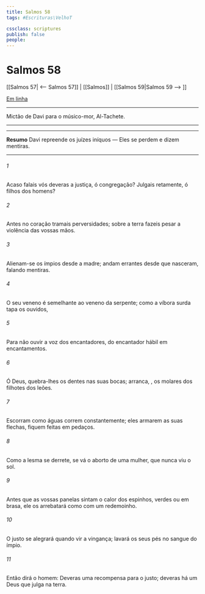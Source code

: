 ```yaml
---
title: Salmos 58
tags: #Escrituras\VelhoT

cssclass: scriptures
publish: false
people:
---
```


# Salmos 58
[[Salmos 57| <-- Salmos 57]] | [[Salmos]] | [[Salmos 59|Salmos 59 --> ]]

[Em linha](https://churchofjesuschrist.org/study/scriptures/ot/ps/58?lang=por)

---
Mictão de Davi para o músico-mor, Al-Tachete.

---

---
__Resumo__
Davi repreende os juízes iníquos — Eles se perdem e dizem mentiras.

---
###### 1 
Acaso falais vós deveras a justiça, ó congregação? Julgais retamente, ó filhos dos homens?

###### 2 
Antes no coração tramais perversidades; sobre a terra fazeis pesar a violência das vossas mãos.

###### 3 
Alienam-se os ímpios desde a madre; andam errantes desde que nasceram, falando mentiras.

###### 4 
O seu veneno é semelhante ao veneno da serpente;  como a víbora surda  tapa os ouvidos,

###### 5 
Para não ouvir a voz dos encantadores, do encantador hábil em encantamentos.

###### 6 
Ó Deus, quebra-lhes os dentes nas suas bocas; arranca, , os molares dos filhotes dos leões.

###### 7 
Escorram como águas  correm constantemente;  eles armarem as suas flechas, fiquem feitas em pedaços.

###### 8 
Como a lesma se derrete,  se vá  o aborto de uma mulher, que nunca viu o sol.

###### 9 
Antes que as vossas panelas sintam o calor dos espinhos, verdes ou em brasa, ele os arrebatará como com um redemoinho.

###### 10 
O justo se alegrará quando vir a vingança; lavará os seus pés no sangue do ímpio.

###### 11 
Então dirá o homem: Deveras  uma recompensa para o justo; deveras há um Deus que julga na terra.

